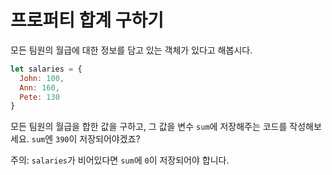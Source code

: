 
# 프로퍼티 합계 구하기

모든 팀원의 월급에 대한 정보를 담고 있는 객체가 있다고 해봅시다. 

```js
let salaries = {
  John: 100,
  Ann: 160,
  Pete: 130
}
```

모든 팀원의 월급을 합한 값을 구하고, 그 값을 변수 `sum`에 저장해주는 코드를 작성해보세요. `sum`엔 `390`이 저장되어야겠죠?

주의: `salaries`가 비어있다면 `sum`에 `0`이 저장되어야 합니다.
